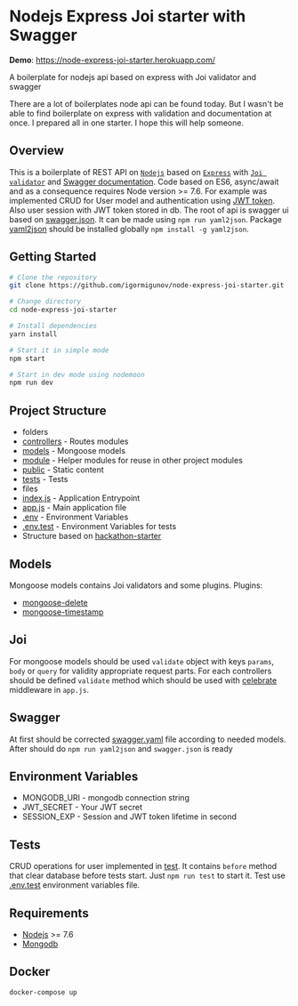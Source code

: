 Nodejs Express Joi starter with Swagger
=======================================



**Demo**: https://node-express-joi-starter.herokuapp.com/

A boilerplate for nodejs api based on express with Joi validator and swagger

There are a lot of boilerplates node api can be found today. But I wasn't be able to find boilerplate on express
with validation and documentation at once. I prepared all in one starter. I hope this will help someone.

Overview
--------
This is a boilerplate of REST API on [`Nodejs`](https://nodejs.org/en/) based on [`Express`](http://expressjs.com/)
with [`Joi validator`](https://github.com/hapijs/joi/blob/v10.6.0/API.md) and [Swagger documentation](https://swagger.io/specification/).
Code based on ES6, async/await and as a consequence requires Node version >= 7.6.
For example was implemented CRUD for User model and authentication using [JWT token](https://jwt.io/). Also user session with JWT token stored in db.
The root of api is swagger ui based on [swagger.json](https://github.com/igormigunov/node-express-joi-starter/public/swagger/swagger.json).
It can be made using `npm run yaml2json`. Package [yaml2json](https://www.npmjs.com/package/yaml2json) should be installed globally `npm install -g yaml2json`.

Getting Started
---------------

```bash
# Clone the repository
git clone https://github.com/igormigunov/node-express-joi-starter.git

# Change directory
cd node-express-joi-starter

# Install dependencies
yarn install

# Start it in simple mode
npm start

# Start in dev mode using nodemoon
npm run dev
```

Project Structure
-----------------
* folders
 * [controllers]() - Routes modules
 * [models]() - Mongoose models
 * [module]() - Helper modules for reuse in other project modules
 * [public]() - Static content
 * [tests]() - Tests
* files
 * [index.js]() - Application Entrypoint
 * [app.js]() - Main application file
 * [.env]() - Environment Variables
 * [.env.test]() - Environment Variables for tests
* Structure based on [hackathon-starter](https://github.com/sahat/hackathon-starter)

Models
------
Mongoose models contains Joi validators and some plugins. Plugins:
* [mongoose-delete](https://github.com/dsanel/mongoose-delete/)
* [mongoose-timestamp](https://github.com/drudge/mongoose-timestamp)

Joi
---
For mongoose models should be used `validate` object with keys
`params`, `body` or `query` for validity appropriate request parts.
For each controllers should be defined `validate` method which should be used
with [celebrate](https://github.com/continuationlabs/celebrate) middleware in `app.js`.

Swagger
-------
At first should be corrected [swagger.yaml]() file according to needed models.
After should do `npm run yaml2json` and `swagger.json` is ready

Environment Variables
---------------------
* MONGODB_URI - mongodb connection string
* JWT_SECRET - Your JWT secret
* SESSION_EXP - Session and JWT token lifetime in second

Tests
-----
CRUD operations for user implemented in [test](). It contains `before` method that
clear database before tests start. Just `npm run test` to start it.
Test use [.env.test]() environment variables file.

Requirements
------------
* [Nodejs](https://nodejs.org/en/) >= 7.6
* [Mongodb](https://www.mongodb.com/)

Docker
------
```bash
docker-compose up
```
